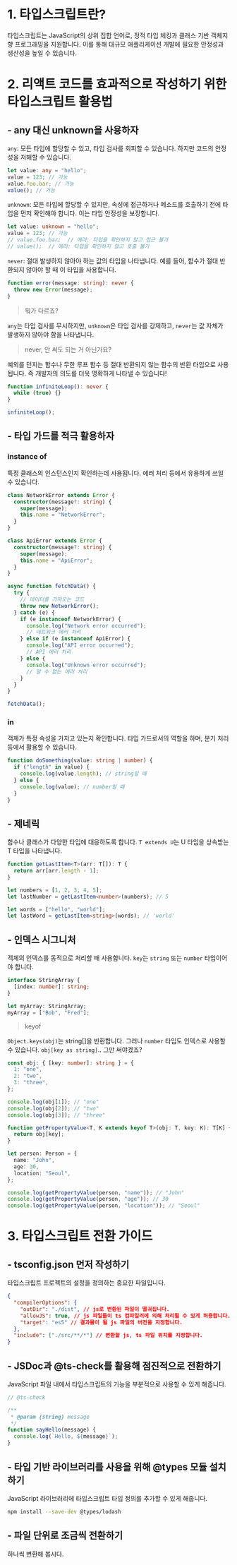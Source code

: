 # 1. 타입스크립트란?

타입스크립트는 JavaScript의 상위 집합 언어로, 정적 타입 체킹과 클래스 기반 객체지향 프로그래밍을 지원합니다. 이를 통해 대규모 애플리케이션 개발에 필요한 안정성과 생산성을 높일 수 있습니다.

# 2. 리액트 코드를 효과적으로 작성하기 위한 타입스크립트 활용법

## - any 대신 unknown을 사용하자

`any`: 모든 타입에 할당할 수 있고, 타입 검사를 회피할 수 있습니다. 하지만 코드의 안정성을 저해할 수 있습니다.

```typescript
let value: any = "hello";
value = 123; // 가능
value.foo.bar; // 가능
value(); // 가능
```

`unknown`: 모든 타입에 할당할 수 있지만, 속성에 접근하거나 메소드를 호출하기 전에 타입을 먼저 확인해야 합니다. 이는 타입 안정성을 보장합니다.

```typescript
let value: unknown = "hello";
value = 123; // 가능
// value.foo.bar;  // 에러: 타입을 확인하지 않고 접근 불가
// value();  // 에러: 타입을 확인하지 않고 호출 불가
```

`never`: 절대 발생하지 않아야 하는 값의 타입을 나타냅니다. 예를 들어, 함수가 절대 반환되지 않아야 할 때 이 타입을 사용합니다.

```typescript
function error(message: string): never {
  throw new Error(message);
}
```

> 뭐가 다르죠?

`any`는 타입 검사를 무시하지만, `unknown`은 타입 검사를 강제하고, `never`는 값 자체가 발생하지 않아야 함을 나타냅니다.

> never, 안 써도 되는 거 아닌가요?

예외를 던지는 함수나 무한 루프 함수 등 절대 반환되지 않는 함수의 반환 타입으로 사용됩니다. 즉 개발자의 의도를 더욱 명확하게 나타낼 수 있습니다!

```typescript
function infiniteLoop(): never {
  while (true) {}
}

infiniteLoop();
```

## - 타입 가드를 적극 활용하자

### instance of

특정 클래스의 인스턴스인지 확인하는데 사용됩니다. 에러 처리 등에서 유용하게 쓰일 수 있습니다.

```typescript
class NetworkError extends Error {
  constructor(message?: string) {
    super(message);
    this.name = "NetworkError";
  }
}

class ApiError extends Error {
  constructor(message?: string) {
    super(message);
    this.name = "ApiError";
  }
}

async function fetchData() {
  try {
    // 데이터를 가져오는 코드
    throw new NetworkError();
  } catch (e) {
    if (e instanceof NetworkError) {
      console.log("Network error occurred");
      // 네트워크 에러 처리
    } else if (e instanceof ApiError) {
      console.log("API error occurred");
      // API 에러 처리
    } else {
      console.log("Unknown error occurred");
      // 알 수 없는 에러 처리
    }
  }
}

fetchData();
```

### in

객체가 특정 속성을 가지고 있는지 확인합니다. 타입 가드로서의 역할을 하며, 분기 처리 등에서 활용할 수 있습니다.

```typescript
function doSomething(value: string | number) {
  if ("length" in value) {
    console.log(value.length); // string일 때
  } else {
    console.log(value); // number일 때
  }
}
```

## - 제네릭

함수나 클래스가 다양한 타입에 대응하도록 합니다. `T extends U`는 U 타입을 상속받는 T 타입을 나타냅니다.

```typescript
function getLastItem<T>(arr: T[]): T {
  return arr[arr.length - 1];
}

let numbers = [1, 2, 3, 4, 5];
let lastNumber = getLastItem<number>(numbers); // 5

let words = ["hello", "world"];
let lastWord = getLastItem<string>(words); // 'world'
```

## - 인덱스 시그니처

객체의 인덱스를 동적으로 처리할 때 사용합니다. `key`는 `string` 또는 `number` 타입이어야 합니다.

```typescript
interface StringArray {
  [index: number]: string;
}

let myArray: StringArray;
myArray = ["Bob", "Fred"];
```

> keyof

`Object.keys(obj)`는 string[]을 반환합니다. 그러나 `number` 타입도 인덱스로 사용할 수 있습니다. `obj[key as string]`.. 그만 써야겠죠?

```typescript
const obj: { [key: number]: string } = {
  1: "one",
  2: "two",
  3: "three",
};

console.log(obj[1]); // "one"
console.log(obj[2]); // "two"
console.log(obj[3]); // "three"
```

```typescript
function getPropertyValue<T, K extends keyof T>(obj: T, key: K): T[K] {
  return obj[key];
}

let person: Person = {
  name: "John",
  age: 30,
  location: "Seoul",
};

console.log(getPropertyValue(person, "name")); // "John"
console.log(getPropertyValue(person, "age")); // 30
console.log(getPropertyValue(person, "location")); // "Seoul"
```

# 3. 타입스크립트 전환 가이드

## - tsconfig.json 먼저 작성하기

타입스크립트 프로젝트의 설정을 정의하는 중요한 파일입니다.

```json
{
  "compilerOptions": {
    "outDir": "./dist", // js로 변환된 파일이 떨궈집니다.
    "allowJS": true, // js 파일들이 ts 컴파일러에 의해 처리될 수 있게 허용합니다.
    "target": "es5" // 결과물이 될 js 파일의 버전을 지정합니다.
  },
  "include": ["./src/**/*"] // 변환할 js, ts 파일 위치를 지정합니다.
}
```

## - JSDoc과 @ts-check를 활용해 점진적으로 전환하기

JavaScript 파일 내에서 타입스크립트의 기능을 부분적으로 사용할 수 있게 해줍니다.

```javascript
// @ts-check

/**
 * @param {string} message
 */
function sayHello(message) {
  console.log(`Hello, ${message}`);
}
```

## - 타입 기반 라이브러리를 사용을 위해 @types 모듈 설치하기

JavaScript 라이브러리에 타입스크립트 타입 정의를 추가할 수 있게 해줍니다.

```bash
npm install --save-dev @types/lodash
```

## - 파일 단위로 조금씩 전환하기

하나씩 변환해 봅시다.
